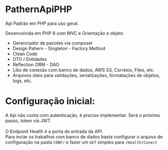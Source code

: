 # PathernApiPHP
Api Padrão em PHP para uso geral.

Desenvolvida em PHP 8 com MVC e Orientação e objeto
 - Gerenciador de pacotes via composer
 - Design Pahern - Singleton - Factory Method
 - Clean Code
 - DTO / Entidades
 - Reflection ORM - DAO
 - Libs de conexão com banco de dados, AWS S3, Correios, Files, etc.
 - Arquivos úteis para validações, serializações, formatações de objetos, logs, etc.
 
# Configuração inicial:
A Api não conta com autenticação, é preciso implementar. Será o próximo passo, token via JWT.<br><br>
O Endponit Health é a porta de entrada da API.<br>
Para inciar os trabalhos com banco de dados basta configurar o arquivo de configuração na pasta ``CONF/`` e fazer um ``GET`` simples para ``/Health/Conect``
